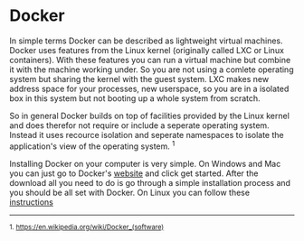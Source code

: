 # Docker #

In simple terms Docker can be described as lightweight virtual machines.
Docker uses features from the Linux kernel (originally called LXC or Linux containers). With these features you can run a virtual machine but combine it with the machine working under. So you are not using a comlete operating system but sharing the kernel with the guest system.
LXC makes new address space for your processes, new userspace, so you are in a isolated box in this system but not booting up a whole system from scratch.

So in general Docker builds on top of facilities provided by the Linux kernel and does therefor not require or include a seperate operating system. Instead it uses recource isolation and seperate namespaces to isolate the application's view of the operating system. <sup>1</sup>


Installing Docker on your computer is very simple. On Windows and Mac you can just go to Docker's [website](http://docs.docker.com/) and click get started. After the download all you need to do is go through a simple installation process and you should be all set with Docker.
On Linux you can follow these [instructions](https://docs.docker.com/linux/step_one/)

________________________________________________________
<sup>1. https://en.wikipedia.org/wiki/Docker_(software)</sup>


